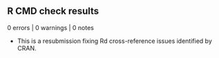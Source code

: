 ## R CMD check results

0 errors | 0 warnings | 0 notes

* This is a resubmission fixing Rd cross-reference issues identified by CRAN.

